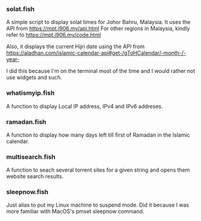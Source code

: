 ### solat.fish

A simple script to display solat times for Johor Bahru, Malaysia. It uses the API from https://mpt.i906.my/api.html 
For other regions in Malaysia, kindly refer to https://mpt.i906.my/code.html

Also, it displays the current Hijri date using the API from https://aladhan.com/islamic-calendar-api#get-/gToHCalendar/-month-/-year-

I did this because I'm on the terminal most of the time and I would rather not use widgets and such.

### whatismyip.fish  

A function to display Local IP address, IPv4 and IPv6 addreses.

### ramadan.fish 

A function to display how many days left till first of Ramadan in the Islamic calendar.

### multisearch.fish

A function to seach several torrent sites for a given string and opens them website search results.

### sleepnow.fish

Just alias to put my Linux machine to suspend mode. Did it because I was more familiar with MacOS's pmset sleepnow command.
